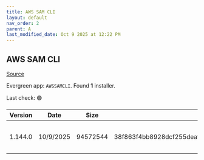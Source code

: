 ```yaml
---
title: AWS SAM CLI
layout: default
nav_order: 2
parent: A
last_modified_date: Oct 9 2025 at 12:22 PM
---
```


## AWS SAM CLI

[Source](https://github.com/aws/aws-sam-cli/)

Evergreen app: `AWSSAMCLI`. Found **1** installer.

Last check: 🟢

| Version | Date      | Size     | Sha256                                                           | Architecture | InstallerType | Type | URI                                                                                                                                                                          |
| ------- | --------- | -------- | ---------------------------------------------------------------- | ------------ | ------------- | ---- | ---------------------------------------------------------------------------------------------------------------------------------------------------------------------------- |
| 1.144.0 | 10/9/2025 | 94572544 | 38f863f4bb8928dcf255deaf81e0048edf3d4167fb23e02bafe9a5721a7f56cb | x86          | Default       | msi  | [https://github.com/aws/aws-sam-cli/releases/download/v1.144.0/AWS_SAM_CLI_64_PY3.msi](https://github.com/aws/aws-sam-cli/releases/download/v1.144.0/AWS_SAM_CLI_64_PY3.msi) |
